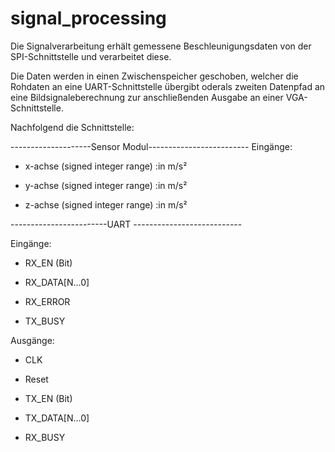 # signal_processing

Die Signalverarbeitung erhält gemessene Beschleunigungsdaten von der SPI-Schnittstelle und verarbeitet diese.

Die Daten werden in einen Zwischenspeicher geschoben, welcher die Rohdaten  an eine UART-Schnittstelle übergibt oderals zweiten Datenpfad an eine Bildsignaleberechnung zur anschließenden Ausgabe an einer VGA-Schnittstelle.

Nachfolgend die Schnittstelle:

--------------------Sensor Modul-------------------------
Eingänge:

* x-achse (signed integer range) :in m/s²

* y-achse (signed integer range) :in m/s²

* z-achse (signed integer range) :in m/s²



------------------------UART ---------------------------

Eingänge:

* RX_EN (Bit)

* RX_DATA[N...0]

* RX_ERROR

* TX_BUSY


Ausgänge:

* CLK

* Reset

* TX_EN (Bit)

* TX_DATA[N...0]

* RX_BUSY

